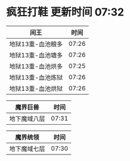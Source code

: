 # 疯狂打鞋 更新时间 07:32

| 间王   | 时间    |
|--------|-------|
| 地狱13重-血池粮多 | 07:26 |
| 地狱13重-血池塘多 | 07:26 |
| 地狱13重-血池烘多 | 07:25 |
| 地狱13重-血池炼狱 | 07:26 |
| 地狱13重-血池烘狱 | 07:26 |

| 魔界巨兽   | 时间    |
|--------|-------|
| 地下魔域八层 | 07:31 |

| 魔界统领   | 时间    |
|--------|-------|
| 地下魔域七层 | 07:30 |